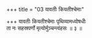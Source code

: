 +++
title = "03 यावतीः कियतीश्चेमाः"

+++
यावतीः कियतीश्चेमाः पृथिव्यामध्योषधीः  
ता नः सहस्रपर्णो मृत्योर्मुञ्चन्त्वंहसः ॥ ३ ॥